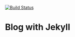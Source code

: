 [![Build Status](https://travis-ci.com/laraku/laraku.github.io.svg?branch=master)](https://travis-ci.com/laraku/laraku.github.io)

# Blog with Jekyll